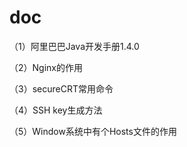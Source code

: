 # doc
<p>（1）阿里巴巴Java开发手册1.4.0</p>
<p> （2）Nginx的作用  </p>
<p>（3）secureCRT常用命令  </p>
<p>（4）SSH key生成方法  </p>
<p>（5）Window系统中有个Hosts文件的作用</p>
